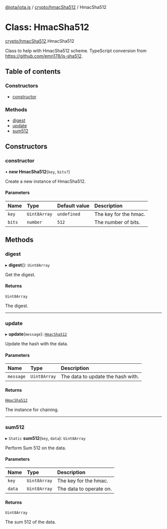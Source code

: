 [@iota/iota.js](../README.md) / [crypto/hmacSha512](../modules/crypto_hmacsha512.md) / HmacSha512

# Class: HmacSha512

[crypto/hmacSha512](../modules/crypto_hmacsha512.md).HmacSha512

Class to help with HmacSha512 scheme.
TypeScript conversion from https://github.com/emn178/js-sha512.

## Table of contents

### Constructors

- [constructor](crypto_hmacsha512.hmacsha512.md#constructor)

### Methods

- [digest](crypto_hmacsha512.hmacsha512.md#digest)
- [update](crypto_hmacsha512.hmacsha512.md#update)
- [sum512](crypto_hmacsha512.hmacsha512.md#sum512)

## Constructors

### constructor

• **new HmacSha512**(`key`, `bits?`)

Create a new instance of HmacSha512.

#### Parameters

| Name | Type | Default value | Description |
| :------ | :------ | :------ | :------ |
| `key` | `Uint8Array` | `undefined` | The key for the hmac. |
| `bits` | `number` | `512` | The number of bits. |

## Methods

### digest

▸ **digest**(): `Uint8Array`

Get the digest.

#### Returns

`Uint8Array`

The digest.

___

### update

▸ **update**(`message`): [`HmacSha512`](crypto_hmacsha512.hmacsha512.md)

Update the hash with the data.

#### Parameters

| Name | Type | Description |
| :------ | :------ | :------ |
| `message` | `Uint8Array` | The data to update the hash with. |

#### Returns

[`HmacSha512`](crypto_hmacsha512.hmacsha512.md)

The instance for chaining.

___

### sum512

▸ `Static` **sum512**(`key`, `data`): `Uint8Array`

Perform Sum 512 on the data.

#### Parameters

| Name | Type | Description |
| :------ | :------ | :------ |
| `key` | `Uint8Array` | The key for the hmac. |
| `data` | `Uint8Array` | The data to operate on. |

#### Returns

`Uint8Array`

The sum 512 of the data.
